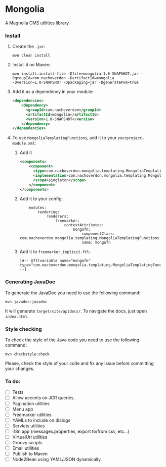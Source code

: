 # Mongolia

A Magnolia CMS utilities library

### Install

1. Create the `.jar`:
    ```
    mvn clean install
    ```

1. Install it on Maven:

    ```
    mvn install:install-file -Dfile=mongolia-1.0-SNAPSHOT.jar -DgroupId=com.nachoverdon -DartifactId=mongolia 
    -Dversion=1.0-SNAPSHOT -Dpackaging=jar -DgeneratePom=true
    ```

1. Add it as a dependency in your module:

    ```xml
    <dependencies>
        <dependency>
          <groupId>com.nachoverdon</groupId>
          <artifactId>mongolia</artifactId>
          <version>1.0-SNAPSHOT</version>
        </dependency>
    </dependencies>
    ```

1. To use `MongoliaTemplatingFunctions`, add it to your `yourproject-module.xml`:
    
    1. Add it 
        ```xml
        <components>
            <component>
              <type>com.nachoverdon.mongolia.templating.MongoliaTemplatingFunctions</type>
              <implementation>com.nachoverdon.mongolia.templating.MongoliaTemplatingFunctions</implementation>
              <scope>singleton</scope>
            </component>
        </components>
        ```
    1. Add it to your config:
        ```
            modules:
                rendering:
                    renderers:
                        freemarker:
                            contextAttributes:
                                mongofn:
                                    componentClass: com.nachoverdon.mongolia.templating.MongoliaTemplatingFunctions
                                    name: mongofn
        ```
    1. Add it to `freemarker_implicit.ftl`:
        ```
        [#-- @ftlvariable name="mongofn" type="com.nachoverdon.mongolia.templating.MongoliaTemplatingFunctions" --]
        ```

### Generating JavaDoc

To generate the JavaDoc you need to use the following command:

```
mvn javadoc:javadoc
```

It will generate `target/site/apidocs/`. To navigate the docs, just open `index.html`.

### Style checking

To check the style of the Java code you need to use the following command:

```
mvn checkstyle:check
```

Please, check the style of your code and fix any issue before committing your changes.

### To do:

- [ ] Tests
- [ ] Allow accents on JCR queries.
- [ ] Pagination utilities
- [ ] Menu app
- [ ] Freemarker utilities
- [ ] YAMLs to include on dialogs
- [ ] Servlets utilities
- [ ] i18n app (messages.properties, export to/from csv, etc...)
- [ ] VirtualUri utilities
- [ ] Groovy scripts
- [ ] Email utilities
- [ ] Publish to Maven
- [ ] Node2Bean using YAML/JSON dynamically.
